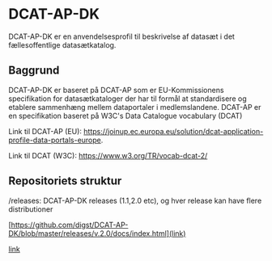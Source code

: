 # DCAT-AP-DK
DCAT-AP-DK er en anvendelsesprofil til beskrivelse af datasæt i det fællesoffentlige datasætkatalog.

## Baggrund
DCAT-AP-DK er baseret på DCAT-AP som er EU-Kommissionens specifikation for datasætkataloger der har til formål at standardisere og etablere sammenhæng mellem dataportaler i medlemslandene. DCAT-AP er en specifikation baseret på W3C's Data Catalogue vocabulary (DCAT)

Link til DCAT-AP (EU): https://joinup.ec.europa.eu/solution/dcat-application-profile-data-portals-europe. 

Link til DCAT (W3C): https://www.w3.org/TR/vocab-dcat-2/ 

## Repositoriets struktur
/releases: DCAT-AP-DK releases (1.1,2.0 etc), og hver release kan have flere distributioner

[https://github.com/digst/DCAT-AP-DK/blob/master/releases/v.2.0/docs/index.html](link)

<a href="https://github.com/digst/DCAT-AP-DK/blob/master/releases/v.2.0/docs/index.html">link</a>

